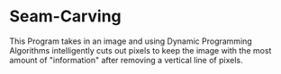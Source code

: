 # Seam-Carving

This Program takes in an image and using Dynamic Programming Algorithms intelligently cuts out pixels to keep the image with the most amount of "information" after removing a vertical line of pixels. 
